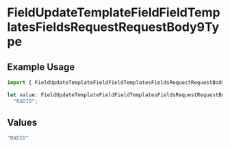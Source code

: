 # FieldUpdateTemplateFieldFieldTemplatesFieldsRequestRequestBody9Type

## Example Usage

```typescript
import { FieldUpdateTemplateFieldFieldTemplatesFieldsRequestRequestBody9Type } from "@documenso/sdk-typescript/models/operations";

let value: FieldUpdateTemplateFieldFieldTemplatesFieldsRequestRequestBody9Type =
  "RADIO";
```

## Values

```typescript
"RADIO"
```